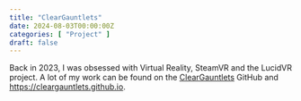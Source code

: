 ```yaml
---
title: "ClearGauntlets"
date: 2024-08-03T00:00:00Z
categories: [ "Project" ]
draft: false
---
```




Back in 2023, I was obsessed with Virtual Reality, SteamVR and the LucidVR project.
A lot of my work can be found on the [ClearGauntlets](https://github.com/ClearGauntlets)
GitHub and https://cleargauntlets.github.io.
